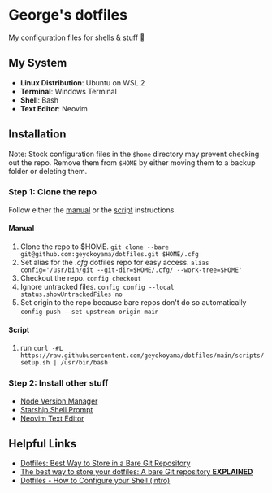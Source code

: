 # George's dotfiles

My configuration files for shells & stuff 🐚

<!-- Insert image of shell -->

## My System

* **Linux Distribution**: Ubuntu on WSL 2
* **Terminal**: Windows Terminal
* **Shell**: Bash
* **Text Editor**: Neovim

## Installation

Note: Stock configuration files in the `$home` directory may prevent checking out the repo. Remove them from `$HOME` by either moving them to a backup folder or deleting them.

### Step 1: Clone the repo

Follow either the [manual](https://github.com/geyokoyama/dotfiles#manual) or the [script](https://github.com/geyokoyama/dotfiles#script) instructions.

#### Manual

1. Clone the repo to $HOME. `git clone --bare git@github.com:geyokoyama/dotfiles.git $HOME/.cfg`
2. Set alias for the _.cfg_ dotfiles repo for easy access. `alias config='/usr/bin/git --git-dir=$HOME/.cfg/ --work-tree=$HOME'`
3. Checkout the repo. `config checkout`
4. Ignore untracked files. `config config --local status.showUntrackedFiles no`
5. Set origin to the repo because bare repos don't do so automatically `config push --set-upstream origin main`

#### Script

1. run `curl -#L https://raw.githubusercontent.com/geyokoyama/dotfiles/main/scripts/setup.sh | /usr/bin/bash`

### Step 2: Install other stuff
* [Node Version Manager](https://github.com/nvm-sh/nvm#install--update-script)
* [Starship Shell Prompt](https://starship.rs/guide/#%F0%9F%9A%80-installation)
* [Neovim Text Editor](https://github.com/neovim/neovim/wiki/Installing-Neovim#ubuntu)

## Helpful Links

* [Dotfiles: Best Way to Store in a Bare Git Repository](https://www.atlassian.com/git/tutorials/dotfiles)
* [The best way to store your dotfiles: A bare Git repository **EXPLAINED**](https://www.ackama.com/what-we-think/the-best-way-to-store-your-dotfiles-a-bare-git-repository-explained/)
* [Dotfiles - How to Configure your Shell (intro)](https://dev.to/michaelcurrin/dotfiles-to-make-your-shell-awesome-1pa1)
